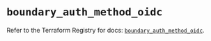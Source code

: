 # `boundary_auth_method_oidc`

Refer to the Terraform Registry for docs: [`boundary_auth_method_oidc`](https://registry.terraform.io/providers/hashicorp/boundary/1.1.13/docs/resources/auth_method_oidc).
